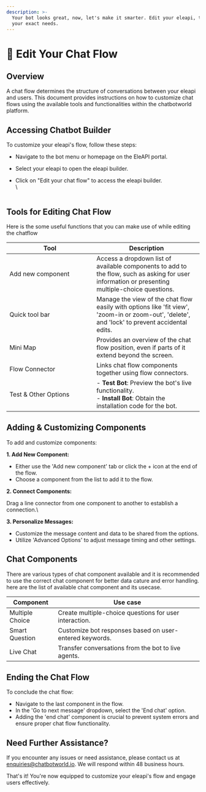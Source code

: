 ```yaml
---
description: >-
  Your bot looks great, now, let's make it smarter. Edit your eleapi, to suit
  your exact needs.
---
```


# 📖 Edit Your Chat Flow

## **Overview**

A chat flow determines the structure of conversations between your eleapi and users. This document provides instructions on how to customize chat flows using the available tools and functionalities within the chatbotworld platform.

## **Accessing Chatbot Builder**

To customize your eleapi's flow, follow these steps:

* Navigate to the bot menu or homepage on the EleAPI portal.
* Select your eleapi to open the eleapi builder.
*   Click on "Edit your chat flow" to access the eleapi builder.\
    \


    <figure><img src="../../../.gitbook/assets/1 – 41.png" alt=""><figcaption></figcaption></figure>

## **Tools for Editing Chat Flow**

Here is the some useful functions that you can make use of while editing the chatflow

<table><thead><tr><th width="211">Tool</th><th>Description</th></tr></thead><tbody><tr><td>Add new component</td><td>Access a dropdown list of available components to add to the flow, such as asking for user information or presenting multiple-choice questions.</td></tr><tr><td>Quick tool bar</td><td>Manage the view of the chat flow easily with options like 'fit view', 'zoom-in or zoom-out', 'delete', and 'lock' to prevent accidental edits.</td></tr><tr><td>Mini Map</td><td>Provides an overview of the chat flow position, even if parts of it extend beyond the screen.</td></tr><tr><td>Flow Connector</td><td>Links chat flow components together using flow connectors.</td></tr><tr><td>Test &#x26; Other Options</td><td>- <strong>Test Bot</strong>: Preview the bot's live functionality.<br>- <strong>Install Bot</strong>: Obtain the installation code for the bot.</td></tr></tbody></table>

## **Adding & Customizing Components**

To add and customize components:

**1. Add New Component:**

* Either use the 'Add new component' tab or click the + icon at the end of the flow.
* Choose a component from the list to add it to the flow.

**2. Connect Components:**

Drag a line connector from one component to another to establish a connection.\


**3. Personalize Messages:**

* Customize the message content and data to be shared from the options.
* Utilize 'Advanced Options' to adjust message timing and other settings.

## Chat Components

There are various types of chat component available and it is recommended to use the correct chat component for better data cature and error handling. here are the list of available chat component and its usecase.

| Component       | Use case                                                |
| --------------- | ------------------------------------------------------- |
| Multiple Choice | Create multiple-choice questions for user interaction.  |
| Smart Question  | Customize bot responses based on user-entered keywords. |
| Live Chat       | Transfer conversations from the bot to live agents.     |

## **Ending the Chat Flow**

To conclude the chat flow:

* Navigate to the last component in the flow.
* In the 'Go to next message' dropdown, select the 'End chat' option.
* Adding the 'end chat' component is crucial to prevent system errors and ensure proper chat flow functionality.

## **Need Further Assistance?**

If you encounter any issues or need assistance, please contact us at [enquiries@chatbotworld.io](mailto:enquiries@chatbotworld.io). We will respond within 48 business hours.

That's it! You're now equipped to customize your eleapi's flow and engage users effectively.
